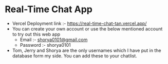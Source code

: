 # Real-Time Chat App 
- Vercel Deployment link :- https://real-time-chat-tan.vercel.app/
- You can create your own account or use the below mentioned account to try out this web app
  - Email :- shorya0101@gmail.com
  - Password :- shorya0101
- Tom, Jerry and Shorya are the only usernames which I have put in the database form my side. You can add these to your chatlist.


